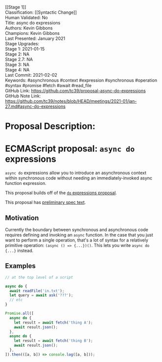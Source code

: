 [[Stage 1]]<br>Classification: [[Syntactic Change]]<br>Human Validated: No<br>Title: async do expressions<br>Authors: Kevin Gibbons<br>Champions: Kevin Gibbons<br>Last Presented: January 2021<br>Stage Upgrades:<br>Stage 1: 2021-01-15  
Stage 2: NA  
Stage 2.7: NA  
Stage 3: NA  
Stage 4: NA<br>Last Commit: 2021-02-02<br>Keywords: #asynchronous #context #expression #synchronous #operation #syntax #promise #fetch #await #read_file<br>GitHub Link: https://github.com/tc39/proposal-async-do-expressions <br>GitHub Note Link: https://github.com/tc39/notes/blob/HEAD/meetings/2021-01/jan-27.md#async-do-expressions
# Proposal Description:
# ECMAScript proposal: `async do` expressions

`async do` expressions allow you to introduce an asynchronous context within synchronous code without needing an immediately-invoked async function expression.

This proposal builds off of the [`do` expressions proposal](https://github.com/tc39/proposal-do-expressions).

This proposal has [preliminary spec text](https://tc39.github.io/proposal-async-do-expressions/).

## Motivation

Currently the boundary between synchronous and asynchronous code requires defining and invoking an `async` function. In the case that you just want to perform a single operation, that's a lot of syntax for a relatively primitive operation: `(async () => {...})()`. This lets you write `async do {...}` instead.

## Examples

```js
// at the top level of a script

async do {
  await readFile('in.txt');
  let query = await ask('???');
  // etc
}
```

```js
Promise.all([
  async do {
    let result = await fetch('thing A');
    await result.json();
  },
  async do {
    let result = await fetch('thing B');
    await result.json();
  },
]).then(([a, b]) => console.log([a, b]));
```
<br>